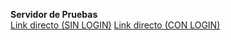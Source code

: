 <b>Servidor de Pruebas</b><br/>
<a href ="http://51.254.116.159/A18/autos.php?name=jesus%40gmail.com">Link directo (SIN LOGIN)</a>
<a href ="http://51.254.116.159/A18/">Link directo (CON LOGIN)</a>
